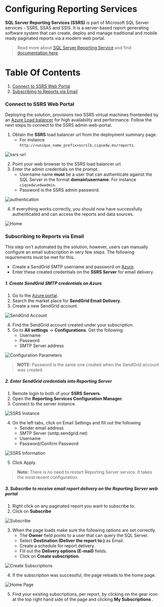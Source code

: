 # Configuring Reporting Services
**SQL Server Reporting Services (SSRS)** is part of Microsoft SQL Server services - SSRS, SSAS and SSIS. It is a server-based report generating software system that can create, deploy and manage traditional and mobile ready paginated reports via a modern web portal.

> Read more about [SQL Server Reporting Service](https://en.wikipedia.org/wiki/SQL_Server_Reporting_Services) and find [documentation here](https://docs.microsoft.com/en-us/sql/reporting-services/create-deploy-and-manage-mobile-and-paginated-reports).  

# Table Of Contents
1.	[Connect to SSRS Web Portal](#connect-to-ssrs-web-portal)
2.	[Subscribing to Reports via Email](#subscribing-to-reports-via-email)


### Connect to SSRS Web Portal
Deploying the solution, provisions two SSRS virtual machines frontended by an [Azure Load balancer](https://azure.microsoft.com/en-us/services/load-balancer/) for high availability and performance. Follow the next steps to connect to the SSRS admin web-portal.  
1. Obtain the **SSRS** load balancer url from the deployment summary page. 
	- For instance `http://<unique_name_prefix>ssrslb.ciqsedw.ms/reports`.

![ssrs-url](../img/reportingserver_assets/ssrs-url.png)

2. Point your web browser to the SSRS load balancer url.
3. Enter the admin credentials on the prompt. 
	- Username name **must** be a user that can authenticate against the SQL Server in the format **domain\username**. For instance `ciqsedw\edwadmin`. 
	- Password is the SSRS admin password.  

![authentication](../img/reportingserver_assets/authentication.png)

4. If everything works correctly, you should now have successfully authenticated and can access the reports and data sources.   

![Home](../img/reportingserver_assets/ssrs-home.png)


### Subscribing to Reports via Email
This step isn't automated by the solution, however, users can manually configure an email subscription in very few steps. The following requirements must be met for this.  
- Create a SendGrid SMTP username and password on [Azure](portal.azure.com).
- Enter these created credentials on the **SSRS Server** for email delivery.


##### 1. Create SendGrid SMTP credentials on Azure
1. Go to the [Azure portal](portal.azure.com).
2. Search the market place for **SendGrid Email Delivery**.
3. Create a new SendGrid account.

![SendGrid Account](../img/reportingserver_assets/sendgrid-smtp.png)

4. Find the SendGrid account created under your subscription. 
5. Go to **All settings** -> **Configurations**. Get the following:
	- Username 
	- Password
	- SMTP Server address

![Configuration Parameters](../img/reportingserver_assets/sendgrid-config.png)  

> **NOTE:** Password is the same one created when the SendGrid account was created. 

##### 2. Enter SendGrid credentials into Reporting Server
1. Remote login to both of your **SSRS Servers**.
2. Open the **Reporting Services Configuration Manager**.
3. Connect to the server instance.

![SSRS Instance](../img/reportingserver_assets/ssrs-instance.png)

4. On the left tabs, click on Email Settings and fill out the following
	- Sender email address
	- SMTP Server (smtp.sendgrid.net)
	- Username 
	- Password/Confirm Password

![SSRS Information](../img/reportingserver_assets/ssrs-email.png)

5. Click Apply. 

> **Note:** There is no need to restart Reporting Server service. It takes the most recent configuration. 

##### 3. Subscribe to receive email report delivery on the Reporting Server web portal
1. Right click on any paginated report you want to subscribe to.
2. Click on **Subscribe**

![Subscribe](../img/reportingserver_assets/subscribe-1.png)

3. When the page loads make sure the following options are set correctly.
	- The **Owner** field points to a user that can query the SQL Server.
	- Select **Destination (Deliver the report to:)** as Email.
	- Create a schedule for report delivery.
	- Fill out the **Delivery options (E-mail)** fields.
	- Click on **Create subscription**.

![Create Subscriptions](../img/reportingserver_assets/subscribe-2.png)

4. If the subscription was successful, the page reloads to the home page.

![Home Page](../img/reportingserver_assets/ssrs-home.png)

5. Find your existing subscriptions, per report, by clicking on the gear icon at the top right hand side of the page and clicking **My Subscriptions** .
